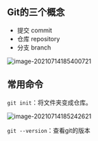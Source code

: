 ## Git的三个概念

+ 提交 commit
+ 仓库 repository
+ 分支 branch



![image-20210714185400721](C:\Users\Kou\AppData\Roaming\Typora\typora-user-images\image-20210714185400721.png)



## 常用命令

`git init`：将文件夹变成仓库。

![image-20210714185242621](C:\Users\Kou\AppData\Roaming\Typora\typora-user-images\image-20210714185242621.png)



`git --version`：查看git的版本